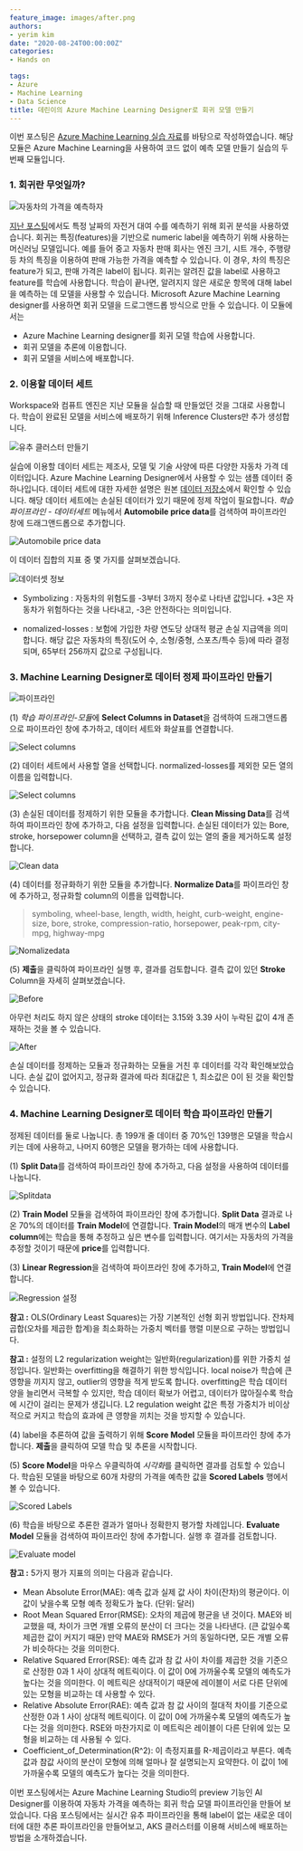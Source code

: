 ```yaml
---
feature_image: images/after.png
authors:
- yerim kim
date: "2020-08-24T00:00:00Z"
categories:
- Hands on

tags:
- Azure
- Machine Learning
- Data Science
title: 데린이의 Azure Machine Learning Designer로 회귀 모델 만들기
---
```



이번 포스팅은 [Azure Machine Learning 실습 자료](https://docs.microsoft.com/ko-kr/learn/modules/create-regression-model-azure-machine-learning-designer)를 바탕으로 작성하였습니다. 해당 모듈은 Azure Machine Learning을 사용하여 코드 없이 예측 모델 만들기 실습의 두 번째 모듈입니다.

### 1. 회귀란 무엇일까?

![자동차의 가격을 예측하자](images/cars.jpg)

[지난 포스팅](https://tech.cloudmt.co.kr/2020/08/19/Azure-Machine-Learning/)에서도 특정 날짜의 자전거 대여 수를 예측하기 위해 회귀 분석을 사용하였습니다. 회귀는 특징(features)을 기반으로 numeric label을 예측하기 위해 사용하는 머신러닝 모델입니다. 예를 들어 중고 자동차 판매 회사는 엔진 크기, 시트 개수, 주행량 등 차의 특징을 이용하여 판매 가능한 가격을 예측할 수 있습니다. 이 경우, 차의 특징은 feature가 되고, 판매 가격은 label이 됩니다. 회귀는 알려진 값을 label로 사용하고 feature를 학습에 사용합니다. 학습이 끝나면, 알려지지 않은 새로운 항목에 대해 label을 예측하는 데 모델을 사용할 수 있습니다. Microsoft Azure Machine Learning designer를 사용하면 회귀 모델을 드로그앤드롭 방식으로 만들 수 있습니다. 이 모듈에서는

- Azure Machine Learning designer를 회귀 모델 학습에 사용합니다.
- 회귀 모델을 추론에 이용합니다.
- 회귀 모델을 서비스에 배포합니다.

### 2. 이용할 데이터 세트

Workspace와 컴퓨트 엔진은 지난 모듈을 실습할 때 만들었던 것을 그대로 사용합니다. 학습이 완료된 모델을 서비스에 배포하기 위해 Inference Clusters만 추가 생성합니다. 

![유추 클러스터 만들기](images/inference.png)


실습에 이용할 데이터 세트는 제조사, 모델 및 기술 사양에 따른 다양한 자동차 가격 데이터입니다. Azure Machine Learning Designer에서 사용할 수 있는 샘플 데이터 중 하나입니다. 데이터 세트에 대한 자세한 설명은 원본 [데이터 저장소](https://archive.ics.uci.edu/ml/datasets/Automobile)에서 확인할 수 있습니다. 해당 데이터 세트에는 손실된 데이터가 있기 때문에 정제 작업이 필요합니다. *학습 파이프라인 - 데이터세트* 메뉴에서 **Automobile price data**를 검색하여 파이프라인 창에 드래그앤드롭으로 추가합니다.

![Automobile price data](images/designer.png)

이 데이터 집합의 지표 중 몇 가지를 살펴보겠습니다. 

![데이터셋 정보](images/dataset.png)

- Symbolizing : 자동차의 위험도를 -3부터 3까지 정수로 나타낸 값입니다. +3은 자동차가 위험하다는 것을 나타내고, -3은 안전하다는 의미입니다. 

- nomalized-losses : 보험에 가입한 차량 연도당 상대적 평균 손실 지급액을 의미합니다. 해당 값은 자동차의 특징(도어 수, 소형/중형, 스포츠/특수 등)에 따라 결정되며, 65부터 256까지 값으로 구성됩니다. 


### 3. Machine Learning Designer로 데이터 정제 파이프라인 만들기

![파이프라인](images/model.png)

(1) *학습 파이프라인-모듈*에 **Select Columns in Dataset**을 검색하여 드래그앤드롭으로 파이프라인 창에 추가하고, 데이터 세트와 화살표를 연결합니다.

![Select columns](images/selectcolumns.png)

(2) 데이터 세트에서 사용할 열을 선택합니다. normalized-losses를 제외한 모든 열의 이름을 입력합니다.

![Select columns](images/select.png)

(3) 손실된 데이터를 정제하기 위한 모듈을 추가합니다. **Clean Missing Data**를 검색하여 파이프라인 창에 추가하고, 다음 설정을 입력합니다. 손실된 데이터가 있는 Bore, stroke, horsepower column을 선택하고, 결측 값이 있는 열의 줄을 제거하도록 설정합니다.

![Clean data](images/cleandata.png)

(4) 데이터를 정규화하기 위한 모듈을 추가합니다. **Normalize Data**를 파이프라인 창에 추가하고, 정규화할 column의 이름을 입력합니다. 

> symboling, wheel-base, length, width, height, curb-weight, engine-size, bore, stroke, compression-ratio, horsepower, peak-rpm, city-mpg, highway-mpg

![Nomalizedata](images/nomalizedata.png)

(5) **제출**을 클릭하여 파이프라인 실행 후, 결과를 검토합니다. 결측 값이 있던 **Stroke** Column을 자세히 살펴보겠습니다. 

![Before](images/before.png)

아무런 처리도 하지 않은 상태의 stroke 데이터는 3.15와 3.39 사이 누락된 값이 4개 존재하는 것을 볼 수 있습니다. 

![After](images/after.png)

손실 데이터를 정제하는 모듈과 정규화하는 모듈을 거친 후 데이터를 각각 확인해보았습니다. 손실 값이 없어지고, 정규화 결과에 따라 최대값은 1, 최소값은 0이 된 것을 확인할 수 있습니다. 


### 4. Machine Learning Designer로 데이터 학습 파이프라인 만들기

정제된 데이터를 둘로 나눕니다. 총 199개 줄 데이터 중 70%인 139행은 모델을 학습시키는 데에 사용하고, 나머지 60행은 모델을 평가하는 데에 사용합니다. 

(1) **Split Data**를 검색하여 파이프라인 창에 추가하고, 다음 설정을 사용하여 데이터를 나눕니다.

![Splitdata](images/splitdata.png)

(2) **Train Model** 모듈을 검색하여 파이프라인 창에 추가합니다. **Split Data** 결과로 나온 70%의 데이터를 **Train Model**에 연결합니다. **Train Model**의 매개 변수의 **Label column**에는 학습을 통해 추정하고 싶은 변수를 입력합니다. 여기서는 자동차의 가격을 추정할 것이기 때문에 **price**를 입력합니다.

(3) **Linear Regression**을 검색하여 파이프라인 창에 추가하고, **Train Model**에 연결합니다.

![Regression 설정](images/regression.png)

**참고 :** OLS(Ordinary Least Squares)는 가장 기본적인 선형 회귀 방법입니다. 잔차제곱합(오차를 제곱한 합계)을 최소화하는 가중치 벡터를 행렬 미분으로 구하는 방법입니다. 

**참고 :** 설정의 L2 regularization weight는 일반화(regularization)를 위한 가중치 설정입니다. 일반화는 overfitting을 해결하기 위한 방식입니다. local noise가 학습에 큰 영향을 끼지지 않고, outlier의 영향을 적게 받도록 합니다. overfitting은 학습 데이터 양을 늘리면서 극복할 수 있지만, 학습 데이터 확보가 어렵고, 데이터가 많아질수록 학습에 시간이 걸리는 문제가 생깁니다. L2 regulation weight 값은 특정 가중치가 비이상적으로 커지고 학습의 효과에 큰 영향을 끼치는 것을 방지할 수 있습니다. 

(4) label을 추론하여 값을 출력하기 위해 **Score Model** 모듈을 파이프라인 창에 추가합니다. **제출**을 클릭하여 모델 학습 및 추론을 시작합니다. 

(5) **Score Model**을 마우스 우클릭하여 *시각화*를 클릭하면 결과를 검토할 수 있습니다. 학습된 모델을 바탕으로 60개 차량의 가격을 예측한 값을 **Scored Labels** 행에서 볼 수 있습니다.

![Scored Labels](images/scored.png)

(6) 학습을 바탕으로 추론한 결과가 얼마나 정확한지 평가할 차례입니다. **Evaluate Model** 모듈을 검색하여 파이프라인 창에 추가합니다. 실행 후 결과를 검토합니다.

![Evaluate model](images/evaluate.png)

**참고 :** 5가지 평가 지표의 의미는 다음과 같습니다. 

- Mean Absolute Error(MAE): 예측 값과 실제 값 사이 차이(잔차)의 평균이다. 이 값이 낮을수록 모형 예측 정확도가 높다. (단위: 달러)
- Root Mean Squared Error(RMSE): 오차의 제곱에 평균을 낸 것이다. MAE와 비교했을 때, 차이가 크면 개별 오류의 분산이 더 크다는 것을 나타낸다. (큰 값일수록 제곱한 값이 커지기 때문) 만약 MAE와 RMSE가 거의 동일하다면, 모든 개별 오류가 비슷하다는 것을 의미한다. 
- Relative Squared Error(RSE): 예측 값과 참 값 사이 차이를 제곱한 것을 기준으로 산정한 0과 1 사이 상대적 메트릭이다. 이 값이 0에 가까울수록 모델의 예측도가 높다는 것을 의미한다. 이 메트릭은 상대적이기 때문에 레이블이 서로 다른 단위에 있는 모형을 비교하는 데 사용할 수 있다.
- Relative Absolute Error(RAE): 예측 값과 참 값 사이의 절대적 차이를 기준으로 산정한 0과 1 사이 상대적 메트릭이다. 이 값이 0에 가까울수록 모델의 예측도가 높다는 것을 의미한다. RSE와 마찬가지로 이 메트릭은 레이블이 다른 단위에 있는 모형을 비교하는 데 사용될 수 있다.
- Coefficient_of_Determination(R^2): 이 측정지표를 R-제곱이라고 부른다. 예측값과 참값 사이의 분산이 모형에 의해 얼마나 잘 설명되는지 요약한다. 이 값이 1에 가까울수록 모델의 예측도가 높다는 것을 의미한다.


이번 포스팅에서는 Azure Machine Learning Studio의 preview 기능인 AI Designer를 이용하여 자동차 가격을 예측하는 회귀 학습 모델 파이프라인을 만들어 보았습니다. 다음 포스팅에서는 실시간 유추 파이프라인을 통해 label이 없는 새로운 데이터에 대한 추론 파이프라인을 만들어보고, AKS 클러스터를 이용해 서비스에 배포하는 방법을 소개하겠습니다. 